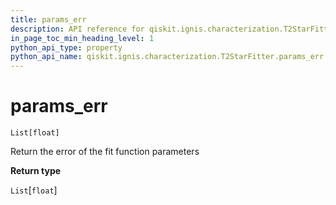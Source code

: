 ```yaml
---
title: params_err
description: API reference for qiskit.ignis.characterization.T2StarFitter.params_err
in_page_toc_min_heading_level: 1
python_api_type: property
python_api_name: qiskit.ignis.characterization.T2StarFitter.params_err
---
```


# params\_err

<span id="qiskit.ignis.characterization.T2StarFitter.params_err" />

`List[float]`

Return the error of the fit function parameters

**Return type**

`List`\[`float`]

